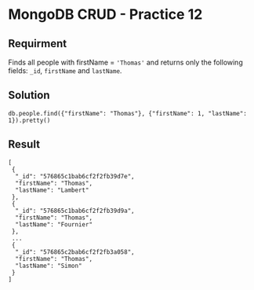 # MongoDB CRUD - Practice 12

## Requirment

Finds all people with firstName = `'Thomas'` and returns only the following fields: `_id`, `firstName` and `lastName`.

## Solution

```agg
db.people.find({"firstName": "Thomas"}, {"firstName": 1, "lastName": 1}).pretty()
```

## Result

```result
[
 {
  "_id": "576865c1bab6cf2f2fb39d7e",
  "firstName": "Thomas",
  "lastName": "Lambert"
 },
 {
  "_id": "576865c1bab6cf2f2fb39d9a",
  "firstName": "Thomas",
  "lastName": "Fournier"
 },
 ...
 {
  "_id": "576865c2bab6cf2f2fb3a058",
  "firstName": "Thomas",
  "lastName": "Simon"
 }
]

```
